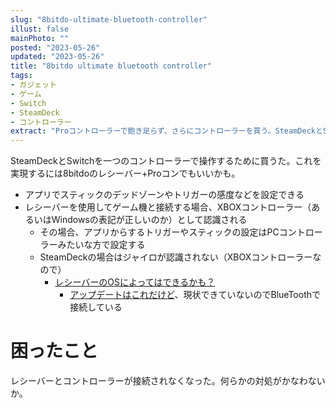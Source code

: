 ```yaml
---
slug: "8bitdo-ultimate-bluetooth-controller"
illust: false
mainPhoto: ""
posted: "2023-05-26"
updated: "2023-05-26"
title: "8bitdo ultimate bluetooth controller"
tags: 
- ガジェット
- ゲーム
- Switch
- SteamDeck
- コントローラー
extract: "Proコントローラーで飽き足らず、さらにコントローラーを買う。SteamDeckとSwitchを一つのコントローラーで操作するために。"
---
```

SteamDeckとSwitchを一つのコントローラーで操作するために買うた。これを実現するには8bitdoのレシーバー+Proコンでもいいかも。
- アプリでスティックのデッドゾーンやトリガーの感度などを設定できる
- レシーバーを使用してゲーム機と接続する場合、XBOXコントローラー（あるいはWindowsの表記が正しいのか）として認識される
  - その場合、アプリからするトリガーやスティックの設定はPCコントローラーみたいな方で設定する
  - SteamDeckの場合はジャイロが認識されない（XBOXコントローラーなので）
    - [レシーバーのOSによってはできるかも？](https://www.reddit.com/r/SteamDeck/comments/10a9l20/comment/jbq3l0m/)
      - [アップデートはこれだけど](https://support.8bitdo.com/firmware-updater.html)、現状できていないのでBlueToothで接続している

# 困ったこと
レシーバーとコントローラーが接続されなくなった。何らかの対処がかなわないか。
